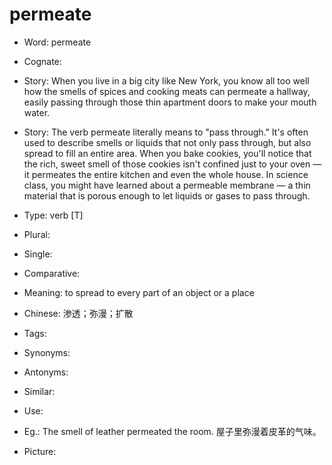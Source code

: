# permeate

- Word: permeate
- Cognate: 
- Story: When you live in a big city like New York, you know all too well how the smells of spices and cooking meats can permeate a hallway, easily passing through those thin apartment doors to make your mouth water.
- Story: The verb permeate literally means to "pass through." It's often used to describe smells or liquids that not only pass through, but also spread to fill an entire area. When you bake cookies, you'll notice that the rich, sweet smell of those cookies isn't confined just to your oven — it permeates the entire kitchen and even the whole house. In science class, you might have learned about a permeable membrane — a thin material that is porous enough to let liquids or gases to pass through.

- Type: verb [T]
- Plural: 
- Single: 
- Comparative: 
- Meaning: to spread to every part of an object or a place
- Chinese: 渗透；弥漫；扩散
- Tags: 
- Synonyms: 
- Antonyms: 
- Similar: 
- Use: 
- Eg.: The smell of leather permeated the room. 屋子里弥漫着皮革的气味。
- Picture: 

